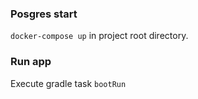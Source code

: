 ### Posgres start
`docker-compose up` in project root directory.

### Run app
Execute gradle task `bootRun`


